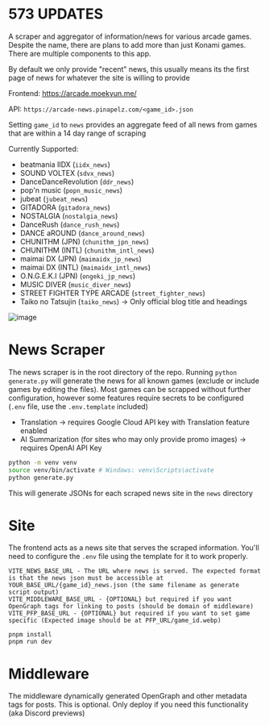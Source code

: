 # 573 UPDATES
A scraper and aggregator of information/news for various arcade games. Despite the name, there are plans to add more than just Konami games. There are multiple components to this app.

By default we only provide "recent" news, this usually means its the first page of news for whatever the site is willing to provide

Frontend: https://arcade.moekyun.me/

API: `https://arcade-news.pinapelz.com/<game_id>.json`

Setting `game_id` to `news` provides an aggregate feed of all news from games that are within a 14 day range of scraping

Currently Supported:
- beatmania IIDX (`iidx_news`)
- SOUND VOLTEX (`sdvx_news`)
- DanceDanceRevolution (`ddr_news`)
- pop'n music (`popn_music_news`)
- jubeat (`jubeat_news`)
- GITADORA (`gitadora_news`)
- NOSTALGIA (`nostalgia_news`)
- DanceRush (`dance_rush_news`)
- DANCE aROUND (`dance_around_news`)
- CHUNITHM (JPN) (`chunithm_jpn_news`)
- CHUNITHM (INTL) (`chunithm_intl_news`)
- maimai DX (JPN) (`maimaidx_jp_news`)
- maimai DX (INTL) (`maimaidx_intl_news`)
- O.N.G.E.K.I (JPN) (`ongeki_jp_news`)
- MUSIC DIVER (`music_diver_news`)
- STREET FIGHTER TYPE ARCADE (`street_fighter_news`)
- Taiko no Tatsujin (`taiko_news`) -> Only official blog title and headings

![image](https://files.catbox.moe/vg03om.png)

# News Scraper
The news scraper is in the root directory of the repo. Running `python generate.py` will generate the news for all known games (exclude or include games by editing the files). Most games can be scrapped without further configuration, however some features require secrets to be configured (`.env` file, use the `.env.template` included)
- Translation -> requires Google Cloud API key with Translation feature enabled
- AI Summarization (for sites who may only provide promo images) -> requires OpenAI API Key

```bash
python -m venv venv
source venv/bin/activate # Windows: venv\Scripts\activate
python generate.py
```

This will generate JSONs for each scraped news site in the `news` directory

# Site
The frontend acts as a news site that serves the scraped information. You'll need to configure the `.env` file using the template for it to work properly.
```
VITE_NEWS_BASE_URL - The URL where news is served. The expected format is that the news json must be accessible at YOUR_BASE_URL/{game_id}_news.json (the same filename as generate script output)
VITE_MIDDLEWARE_BASE_URL - {OPTIONAL} but required if you want OpenGraph tags for linking to posts (should be domain of middleware)
VITE_PFP_BASE_URL - {OPTIONAL} but required if you want to set game specific (Expected image should be at PFP_URL/game_id.webp)
```

```
pnpm install
pnpm run dev
```

# Middleware
The middleware dynamically generated OpenGraph and other metadata tags for posts. This is optional. Only deploy if you need this functionality (aka Discord previews)
